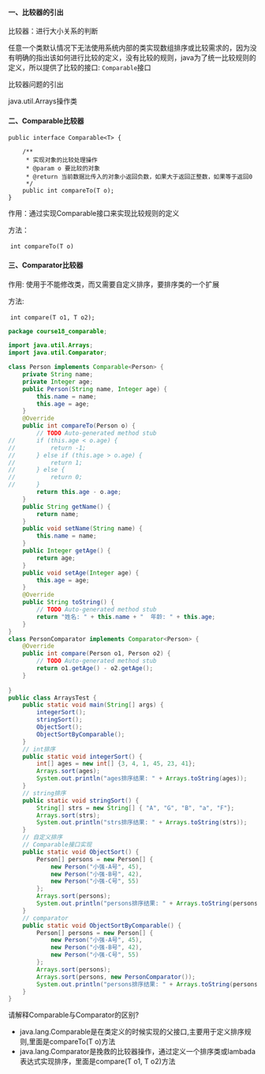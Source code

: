 #### 一、比较器的引出

比较器：进行大小关系的判断

任意一个类默认情况下无法使用系统内部的类实现数组排序或比较需求的，因为没有明确的指出该如何进行比较的定义，没有比较的规则，java为了统一比较规则的定义，所以提供了比较的接口: `Comparable`接口

比较器问题的引出

java.util.Arrays操作类

#### 二、Comparable比较器

```
public interface Comparable<T> {
	
	/**
	 * 实现对象的比较处理操作
	 * @param o 要比较的对象
	 * @return 当前数据比传入的对象小返回负数，如果大于返回正整数，如果等于返回0
	 */
	public int compareTo(T o);
}
```

作用：通过实现Comparable接口来实现比较规则的定义

方法：

​		`int compareTo(T o)`

#### 三、Comparator比较器

作用: 使用于不能修改类，而又需要自定义排序，要排序类的一个扩展

方法: 

​		`int compare(T o1, T o2);`

```java
package course18_comparable;

import java.util.Arrays;
import java.util.Comparator;

class Person implements Comparable<Person> {
	private String name;
	private Integer age;
	public Person(String name, Integer age) {
		this.name = name;
		this.age = age;
	}
	@Override
	public int compareTo(Person o) {
		// TODO Auto-generated method stub
//		if (this.age < o.age) {
//			return -1;
//		} else if (this.age > o.age) {
//			return 1;
//		} else {
//			return 0;
//		}
		return this.age - o.age;
	}
	public String getName() {
		return name;
	}
	public void setName(String name) {
		this.name = name;
	}
	public Integer getAge() {
		return age;
	}
	public void setAge(Integer age) {
		this.age = age;
	}
	@Override
	public String toString() {
		// TODO Auto-generated method stub
		return "姓名: " + this.name + "  年龄: " + this.age;
	}
}
class PersonComparator implements Comparator<Person> {
	@Override
	public int compare(Person o1, Person o2) {
		// TODO Auto-generated method stub
		return o1.getAge() - o2.getAge();
	}
	
}
public class ArraysTest {	
	public static void main(String[] args) {
		integerSort();
		stringSort();
		ObjectSort();
		ObjectSortByComparable();
	}	
	// int排序
	public static void integerSort() {
		int[] ages = new int[] {3, 4, 1, 45, 23, 41};
		Arrays.sort(ages);
		System.out.println("ages排序结果: " + Arrays.toString(ages));
	}	
	// string排序
	public static void stringSort() {
		String[] strs = new String[] { "A", "G", "B", "a", "F"};
		Arrays.sort(strs);
		System.out.println("strs排序结果: " + Arrays.toString(strs));
	}
	// 自定义排序	
	// Comparable接口实现
	public static void ObjectSort() {
		Person[] persons = new Person[] {
			new Person("小强-A号", 45),
			new Person("小强-B号", 42),
			new Person("小强-C号", 55)
		};
		Arrays.sort(persons);
		System.out.println("persons排序结果: " + Arrays.toString(persons));
	}	
	// comparator
	public static void ObjectSortByComparable() {
		Person[] persons = new Person[] {
			new Person("小强-A号", 45),
			new Person("小强-B号", 42),
			new Person("小强-C号", 55)
		};
		Arrays.sort(persons);
		Arrays.sort(persons, new PersonComparator());
		System.out.println("persons排序结果: " + Arrays.toString(persons));
	}
}

```

请解释Comparable与Comparator的区别?

- java.lang.Comparable是在类定义的时候实现的父接口,主要用于定义排序规则,里面是compareTo(T o)方法
- java.lang.Comparator是挽救的比较器操作，通过定义一个排序类或lambada表达式实现排序，里面是compare(T o1, T o2)方法















